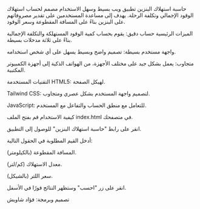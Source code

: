 حاسبة استهلاك البنزين
تطبيق ويب بسيط وسهل الاستخدام مصمم لحساب استهلاك الوقود الإجمالي وتكلفة الرحلة. يهدف إلى مساعدة المستخدمين على تقدير مصروفاتهم على البنزين بناءً على المسافة المقطوعة وسعر الوقود.

الميزات الرئيسية
حساب دقيق: يقوم بحساب كمية الوقود المستهلكة والتكلفة الإجمالية بناءً على ثلاثة مدخلات بسيطة.

واجهة مستخدم بسيطة: تصميم واضح وبسيط يسهل على أي شخص استخدامه.

متجاوب: يعمل بشكل جيد على مختلف الأجهزة، من الهواتف الذكية إلى أجهزة الكمبيوتر المكتبية.

التقنيات المستخدمة
HTML5: لهيكل الصفحة.

Tailwind CSS: لتصميم واجهة المستخدم بشكل عصري ومتجاوب.

JavaScript: للتعامل مع منطق الحساب والتفاعل مع المستخدم.

كيفية الاستخدام
قم بفتح الملف index.html في متصفحك.

انقر على رابط "حاسبة استهلاك البنزين" للوصول إلى التطبيق.

أدخل القيم المطلوبة في الحقول التالية:

المسافة المقطوعة (بالكيلومتر).

معدل الاستهلاك (كم/لتر).

سعر اللتر (بالشيكل).

انقر على زر "احسب" وستظهر النتائج فورًا في الأسفل.

تصميم وبرمجة: فؤاد شاويش
